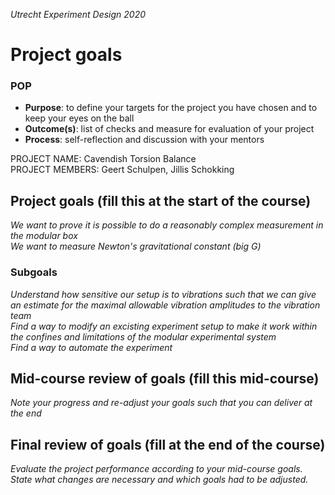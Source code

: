 *Utrecht Experiment Design 2020*

# Project goals

### POP

+ **Purpose**: to define your targets for the project you have chosen and to keep your eyes on the ball 
+ **Outcome(s)**: list of checks and measure for evaluation of your project
+ **Process**: self-reflection and discussion with your mentors

PROJECT NAME: Cavendish Torsion Balance   
PROJECT MEMBERS: Geert Schulpen, Jillis Schokking  

## Project goals (fill this at the start of the course)
*We want to prove it is possible to do a reasonably complex measurement in the modular box*  
*We want to measure Newton's gravitational constant (big G)*  
### Subgoals
*Understand how sensitive our setup is to vibrations such that we can give an estimate for the maximal allowable vibration amplitudes to the vibration team*  
*Find a way to modify an excisting experiment setup to make it work within the confines and limitations of the modular experimental system*  
*Find a way to automate the experiment*

## Mid-course review of goals (fill this mid-course)
*Note your progress and re-adjust your goals such that you can deliver at the end*


## Final review of goals (fill at the end of the course)
*Evaluate the project performance according to your mid-course goals. State what changes are necessary and which goals had to be adjusted.* 
